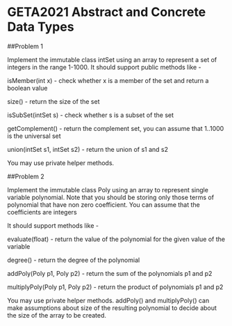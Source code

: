 # GETA2021 Abstract and Concrete Data Types

##Problem 1

Implement the immutable class intSet using an array to represent a set of integers in the range 1-1000. It should support public methods like - 

  isMember(int x) - check whether x is a member of the set and return a boolean value

  size() - return the size of the set

  isSubSet(intSet s) - check whether s is a subset of the set

  getComplement()  - return the complement set, you can assume that 1..1000 is the universal set

  union(intSet s1, intSet s2) - return the union of s1 and s2

You may use private helper methods. 

##Problem 2

Implement the immutable class Poly using an array to represent single variable polynomial. Note that you should be storing only those terms of polynomial that have non zero coefficient. You can assume that the coefficients are integers

It should support methods like - 

  evaluate(float) - return the value of the polynomial for the given value of the variable

  degree() - return the degree of the polynomial

  addPoly(Poly p1, Poly p2) - return the sum of the polynomials p1 and p2

  multiplyPoly(Poly p1, Poly p2) - return the product of polynomials p1 and p2

You may use private helper methods. addPoly() and multiplyPoly() can make assumptions about size of the resulting polynomial to decide about the size of the array to be created.
